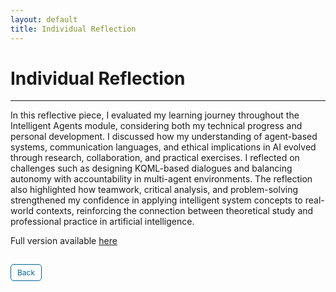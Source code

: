 ```yaml
---
layout: default
title: Individual Reflection
---
```

# Individual Reflection

---

In this reflective piece, I evaluated my learning journey throughout the Intelligent Agents module, considering both my technical progress and personal development. I discussed how my understanding of agent-based systems, communication languages, and ethical implications in AI evolved through research, collaboration, and practical exercises. I reflected on challenges such as designing KQML-based dialogues and balancing autonomy with accountability in multi-agent environments. The reflection also highlighted how teamwork, critical analysis, and problem-solving strengthened my confidence in applying intelligent system concepts to real-world contexts, reinforcing the connection between theoretical study and professional practice in artificial intelligence.


Full version available <a href="pdf/reflection.pdf" target="_blank" rel="noopener noreferrer">here</a>


<style>
  .back-button {
    display: inline-block;
    background-color: white;
    color: #006699;
    text-decoration: none;
    padding: 5px 10px; /* Reduced padding for a smaller button */
    font-size: 12px; /* Smaller font size */
    border: 1px solid #006699; /* Thinner border */
    border-radius: 5px;
    cursor: pointer;
    transition: background-color 0.3s, color 0.3s;
    margin: 15px 0; /* Adds space above and below the button */
  }
  .back-button:hover {
    background-color: #006699;
    color: white;
 }
</style>

<div class="button-container">
  <a href="https://dzervenes.github.io/intelligent-agents/" class="back-button">Back</a>
</div>
